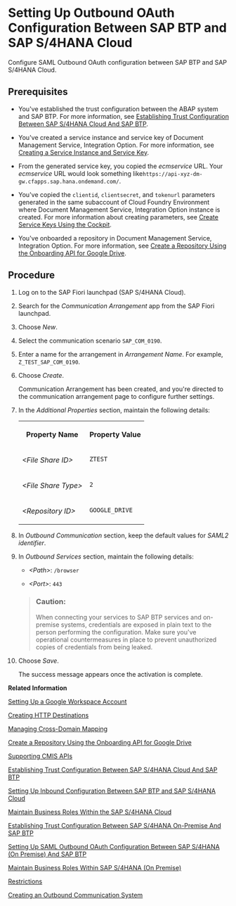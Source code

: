 <!-- loio26f9c07089fc4ab19372a4313c9ac3a6 -->

# Setting Up Outbound OAuth Configuration Between SAP BTP and SAP S/4HANA Cloud 

Configure SAML Outbound OAuth configuration between SAP BTP and SAP S/4HANA Cloud.



<a name="loio26f9c07089fc4ab19372a4313c9ac3a6__prereq_x5f_gbb_5tb"/>

## Prerequisites

-   You've established the trust configuration between the ABAP system and SAP BTP. For more information, see [Establishing Trust Configuration Between SAP S/4HANA Cloud And SAP BTP](establishing-trust-configuration-between-sap-s-4hana-cloud-and-sap-btp-66f91a9.md).

-   You've created a service instance and service key of Document Management Service, Integration Option. For more information, see [Creating a Service Instance and Service Key](integration-option-guide/creating-a-service-instance-and-service-key-fe7f1e5.md).

-   From the generated service key, you copied the *ecmservice* URL. Your *ecmservice* URL would look something like`https://api-xyz-dm-gw.cfapps.sap.hana.ondemand.com/`.

-   You've copied the `clientid`, `clientsecret`, and `tokenurl` parameters generated in the same subaccount of Cloud Foundry Environment where Document Management Service, Integration Option instance is created. For more information about creating parameters, see [Create Service Keys Using the Cockpit](https://help.sap.com/viewer/65de2977205c403bbc107264b8eccf4b/Cloud/en-US/cdf4f200db3e4c248fa67401937b2f78.html).

-   You've onboarded a repository in Document Management Service, Integration Option. For more information, see [Create a Repository Using the Onboarding API for Google Drive](create-a-repository-using-the-onboarding-api-for-google-drive-90faa8c.md).



## Procedure

1.  Log on to the SAP Fiori launchpad \(SAP S/4HANA Cloud\).

2.  Search for the *Communication Arrangement* app from the SAP Fiori launchpad.

3.  Choose *New*.

4.  Select the communication scenario `SAP_COM_0190`.

5.  Enter a name for the arrangement in *Arrangement Name*. For example, `Z_TEST_SAP_COM_0190`.

6.  Choose *Create*.

    Communication Arrangement has been created, and you're directed to the communication arrangement page to configure further settings.

7.  In the *Additional Properties* section, maintain the following details:


    <table>
    <tr>
    <th valign="top">

    Property Name
    
    </th>
    <th valign="top">

    Property Value
    
    </th>
    </tr>
    <tr>
    <td valign="top">
    
    *<File Share ID\>*
    
    </td>
    <td valign="top">
    
    `ZTEST`
    
    </td>
    </tr>
    <tr>
    <td valign="top">
    
    *<File Share Type\>*
    
    </td>
    <td valign="top">
    
    `2`
    
    </td>
    </tr>
    <tr>
    <td valign="top">
    
    *<Repository ID\>*
    
    </td>
    <td valign="top">
    
    `GOOGLE_DRIVE`
    
    </td>
    </tr>
    </table>
    
8.  In *Outbound Communication* section, keep the default values for *SAML2 identifier*.

9.  In *Outbound Services* section, maintain the following details:

    -   *<Path\>*: `/browser`

    -   *<Port\>*: `443`

    > ### Caution:  
    > When connecting your services to SAP BTP services and on-premise systems, credentials are exposed in plain text to the person performing the configuration. Make sure you've operational countermeasures in place to prevent unauthorized copies of credentials from being leaked.

10. Choose *Save*.

    The success message appears once the activation is complete.


**Related Information**  


[Setting Up a Google Workspace Account](setting-up-a-google-workspace-account-9670f69.md "Create your Google Workspace Account to connect to Document Management Service, Integration Option.")

[Creating HTTP Destinations](creating-http-destinations-2b04ac7.md "Create destinations in your SAP BTP subaccount to connect Google Drive with Document Management Service, Integration Option.")

[Managing Cross-Domain Mapping](managing-cross-domain-mapping-96d2d97.md "Manage cross-domain mapping if your domain is different from the Google Workspace domain.")

[Create a Repository Using the Onboarding API for Google Drive](create-a-repository-using-the-onboarding-api-for-google-drive-90faa8c.md "Create your repository to Document Management Service, Integration Option as it's required for establishing a connection with Google Drive.")

[Supporting CMIS APIs](supporting-cmis-apis-4288da6.md "Following is a list of all supported CMIS (Content Management Interoperability Services) REST APIs.")

[Establishing Trust Configuration Between SAP S/4HANA Cloud And SAP BTP](establishing-trust-configuration-between-sap-s-4hana-cloud-and-sap-btp-66f91a9.md "To establish SAML trust to the identity providers generated in the SAP S/4HANA Cloud, import the SAML identity provider metadata to the Cloud Foundry account.")

[Setting Up Inbound Configuration Between SAP BTP and SAP S/4HANA Cloud](setting-up-inbound-configuration-between-sap-btp-and-sap-s-4hana-cloud-5aa38f2.md "Configure Inbound configuration between SAP BTP and SAP S/4HANA Cloud.")

[Maintain Business Roles Within the SAP S/4HANA Cloud](maintain-business-roles-within-the-sap-s-4hana-cloud-091973b.md "Create and maintain business roles based on the selected business catalogs.")

[Establishing Trust Configuration Between SAP S/4HANA On-Premise And SAP BTP](establishing-trust-configuration-between-sap-s-4hana-on-premise-and-sap-btp-f64dcdb.md "To establish SAML trust to the identity providers generated in the SAP S/4HANA On-Premise, import the SAML identity provider metadata to the SAP BTP account.")

[Setting Up SAML Outbound OAuth Configuration Between SAP S/4HANA \(On Premise\) And SAP BTP](setting-up-saml-outbound-oauth-configuration-between-sap-s-4hana-on-premise-and-sap-btp-699a106.md "Configure SAML Outbound OAuth configuration between SAP S/4HANA (on premise) and SAP BTP.")

[Maintain Business Roles Within SAP S/4HANA \(On Premise\)](maintain-business-roles-within-sap-s-4hana-on-premise-d1999cf.md "You can define authorizations for your custom business roles in SAP S/4HANA (On Premise).")

[Restrictions](restrictions-ed62ee4.md "The following is a list of various restrictions provided by Google Drive APIs to support Google Workspace Integration.")

[Creating an Outbound Communication System](creating-an-outbound-communication-system-adfc134.md "Create an outbound communication system to link to a communication arrangement.")

